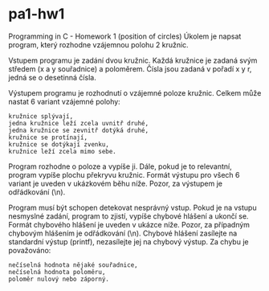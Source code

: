 pa1-hw1
=======

Programming in C - Homework 1 (position of circles)
Úkolem je napsat program, který rozhodne vzájemnou polohu 2 kružnic.

Vstupem programu je zadání dvou kružnic. Každá kružnice je zadaná svým středem (x a y souřadnice) a poloměrem. Čísla jsou zadaná v pořadí x y r, jedná se o desetinná čísla.

Výstupem programu je rozhodnutí o vzájemné poloze kružnic. Celkem může nastat 6 variant vzájemné polohy:

    kružnice splývají,
    jedna kružnice leží zcela uvnitř druhé,
    jedna kružnice se zevnitř dotýká druhé,
    kružnice se protínají,
    kružnice se dotýkají zvenku,
    kružnice leží zcela mimo sebe.

Program rozhodne o poloze a vypíše ji. Dále, pokud je to relevantní, program vypíše plochu překryvu kružnic. Formát výstupu pro všech 6 variant je uveden v ukázkovém běhu níže. Pozor, za výstupem je odřádkování (\n).

Program musí být schopen detekovat nesprávný vstup. Pokud je na vstupu nesmyslné zadání, program to zjistí, vypíše chybové hlášení a ukončí se. Formát chybového hlášení je uveden v ukázce níže. Pozor, za případným chybovým hlášením je odřádkování (\n). Chybové hlášení zasílejte na standardní výstup (printf), nezasílejte jej na chybový výstup. Za chybu je považováno:

    nečíselná hodnota nějaké souřadnice,
    nečíselná hodnota poloměru,
    poloměr nulový nebo záporný.

